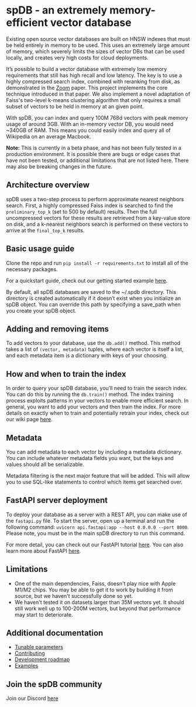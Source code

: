 # spDB -  an extremely memory-efficient vector database
Existing open source vector databases are built on HNSW indexes that must be held entirely in memory to be used. This uses an extremely large amount of memory, which severely limits the sizes of vector DBs that can be used locally, and creates very high costs for cloud deployments.

It’s possible to build a vector database with extremely low memory requirements that still has high recall and low latency. The key is to use a highly compressed search index, combined with reranking from disk, as demonstrated in the [Zoom](https://arxiv.org/abs/1809.04067) paper. This project implements the core technique introduced in that paper. We also implement a novel adaptation of Faiss's two-level k-means clustering algorithm that only requires a small subset of vectors to be held in memory at an given point.

With spDB, you can index and query 100M 768d vectors with peak memory usage of around 3GB. With an in-memory vector DB, you would need ~340GB of RAM. This means you could easily index and query all of Wikipedia on an average Macbook.

**Note:** This is currently in a beta phase, and has not been fully tested in a production environment. It is possible there are bugs or edge cases that have not been tested, or additional limitations that are not listed here. There may also be breaking changes in the future.

## Architecture overview
spDB uses a two-step process to perform approximate nearest neighbors search. First, a highly compressed Faiss index is searched to find the `preliminary_top_k` (set to 500 by default) results. Then the full uncompressed vectors for these results are retrieved from a key-value store on disk, and a k-nearest neighbors search is performed on these vectors to arrive at the `final_top_k` results.

## Basic usage guide

Clone the repo and run `pip install -r requirements.txt` to install all of the necessary packages.

For a quickstart guide, check out our getting started example [here](https://github.com/SuperpoweredAI/spDB/blob/main/examples/getting_started.ipynb).

By default, all spDB databases are saved to the ~/.spdb directory. This directory is created automatically if it doesn’t exist when you initialize an spDB object. You can override this path by specifying a save_path when you create your spDB object.

## Adding and removing items
To add vectors to your database, use the `db.add()` method. This method takes a list of `(vector, metadata)` tuples, where each vector is itself a list, and each metadata item is a dictionary with keys of your choosing.

## How and when to train the index
In order to query your spDB database, you’ll need to train the search index. You can do this by running the `db.train()` method. The index training process exploits patterns in your vectors to enable more efficient search. In general, you want to add your vectors and then train the index. For more details on exactly when to train and potentially retrain your index, check out our wiki page [here](https://github.com/SuperpoweredAI/spDB/wiki/Search-index-training).

## Metadata
You can add metadata to each vector by including a metadata dictionary. You can include whatever metadata fields you want, but the keys and values should all be serializable.

Metadata filtering is the next major feature that will be added. This will allow you to use SQL-like statements to control which items get searched over.

## FastAPI server deployment
To deploy your database as a server with a REST API, you can make use of the `fastapi.py` file. To start the server, open up a terminal and run the following command:
`uvicorn api.fastapi:app --host 0.0.0.0 --port 8000`.
Please note, you must be in the main spDB directory to run this command.

For more detail, you can check out our FastAPI tutorial [here](https://github.com/SuperpoweredAI/spDB/blob/main/examples/fastapi_example.ipynb).
You can also learn more about FastAPI [here](https://fastapi.tiangolo.com).

## Limitations
- One of the main dependencies, Faiss, doesn't play nice with Apple M1/M2 chips. You may be able to get it to work by building it from source, but we haven't successfully done so yet.
- We haven't tested it on datasets larger than 35M vectors yet. It should still work well up to 100-200M vectors, but beyond that performance may start to deteriorate.

## Additional documentation
- [Tunable parameters](https://github.com/SuperpoweredAI/spDB/wiki/Tunable-parameters)
- [Contributing](https://github.com/SuperpoweredAI/spDB/wiki/Contributing)
- [Development roadmap](https://github.com/SuperpoweredAI/spDB/wiki/Development-roadmap)
- [Examples](https://github.com/SuperpoweredAI/spDB/tree/main/examples)


## Join the spDB community
Join our Discord [here](https://discord.gg/XY5ErJgE2q)